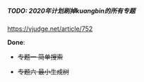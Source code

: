 ##### TODO: 2020年计划刷掉kuangbin的所有专题 

https://vjudge.net/article/752

**Done**:

- ~~专题一 简单搜索~~

- ~~专题六 最小生成树~~

